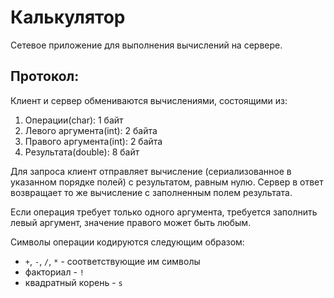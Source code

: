 # Калькулятор
Сетевое приложение для выполнения вычислений на сервере.

## Протокол:
Клиент и сервер обмениваются вычислениями, состоящими из:
1) Операции(char): 1 байт
2) Левого аргумента(int): 2 байта
3) Правого аргумента(int): 2 байта
4) Результата(double): 8 байт

Для запроса клиент отправляет вычисление (сериализованное в указанном порядке полей) с результатом, равным нулю.
Сервер в ответ возвращает то же вычисление с заполненным полем результата.

Если операция требует только одного аргумента, требуется заполнить левый аргумент, значение правого может быть любым.

Символы операции кодируются следующим образом:
* `+`, `-`, `/`, `*` - соответствующие им символы
* факториал - `!`
* квадратный корень - `s`
